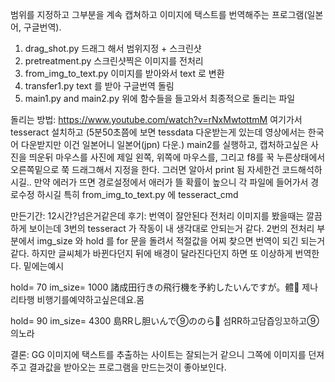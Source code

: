 범위를 지정하고 그부분을 계속 캡쳐하고 이미지에 택스트를 번역해주는 프로그램(일본어, 구글번역).
1. drag_shot.py 드래그 해서 범위지정 + 스크린샷
2. pretreatment.py 스크린샷찍은 이미지를 전처리
3. from_img_to_text.py 이미지를 받아와서 text 로 변환
4. transfer1.py text 를 받아 구글번역 돌림
5. main1.py and main2.py 위에 함수들을 들고와서 최종적으로 돌리는 파일

돌리는 방법:
https://www.youtube.com/watch?v=rNxMwtottmM 
여기가서 tesseract 설치하고
(5분50초쯤에 보면 tessdata 다운받는게 있는데 
영상에서는 한국어 다운받지만 이건 일본어니 일본어(jpn) 다운.)
main2를 실행하고, 캡처하고싶은 사진을 띄운뒤 
마우스를 사진에 제일 왼쪽, 위쪽에 마우스를,
그리고 f8를 꾹 누른상태에서 
오른쪽밑으로 쭉 드래그해서 지정을 한다.
그러면 알아서 print 됨 자세한건 코드해석하시길..
만약 에러가 뜨면 경로설정에서 애러가 뜰 확률이 높으니 
각 파일에 들어가서 경로수정 하시길 특히 from_img_to_text.py 에 tesseract_cmd

만든기간: 12시간?넘은거같은데
후기: 번역이 잘안된다 전처리 이미지를 봤을때는 깔끔하게 보이는데
3번의 tesseract 가 작동이 내 생각대로 안되는거 같다.
2번의 전처리 부분에서 img_size 와 hold 를 for 문을 돌려서 
적절값을 어찌 찾으면 번역이 되긴 되는거같다.
하지만 글씨체가 바뀐다던지 뒤에 배경이 달라진다던지 하면 또 이상하게 번역한다. 
밑에는예시

hold= 70 im_size= 1000
諸成田行きの飛行機を予約したいんですが。體
제나리타행 비행기를예약하고싶은데요.몸

hold= 90 im_size= 4300
島RRし胆いんで⑨ののら
섬RR하고담즙잉꼬하고⑨의노라

결론: GG
이미지에 택스트를 추출하는 사이트는 잘되는거 같으니 그쪽에 이미지를 던져주고 
결과값을 받아오는 프로그램을 만드는것이 좋아보인다.
